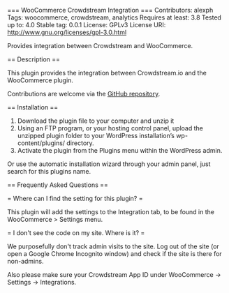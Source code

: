 === WooCommerce Crowdstream Integration ===
Contributors: alexph
Tags: woocommerce, crowdstream, analytics
Requires at least: 3.8
Tested up to: 4.0
Stable tag: 0.0.1
License: GPLv3
License URI: http://www.gnu.org/licenses/gpl-3.0.html

Provides integration between Crowdstream and WooCommerce.

== Description ==

This plugin provides the integration between Crowdstream.io and the WooCommerce plugin.

Contributions are welcome via the [GitHub repository](https://github.com/alexph/woocommerce-crowdstream).

== Installation ==

1. Download the plugin file to your computer and unzip it
2. Using an FTP program, or your hosting control panel, upload the unzipped plugin folder to your WordPress installation’s wp-content/plugins/ directory.
3. Activate the plugin from the Plugins menu within the WordPress admin.

Or use the automatic installation wizard through your admin panel, just search for this plugins name.

== Frequently Asked Questions ==

= Where can I find the setting for this plugin? =

This plugin will add the settings to the Integration tab, to be found in the WooCommerce > Settings menu.

= I don't see the code on my site. Where is it? =

We purposefully don't track admin visits to the site. Log out of the site (or open a Google Chrome Incognito window) and check if the site is there for non-admins.

Also please make sure your Crowdstream App ID under WooCommerce -> Settings -> Integrations.
